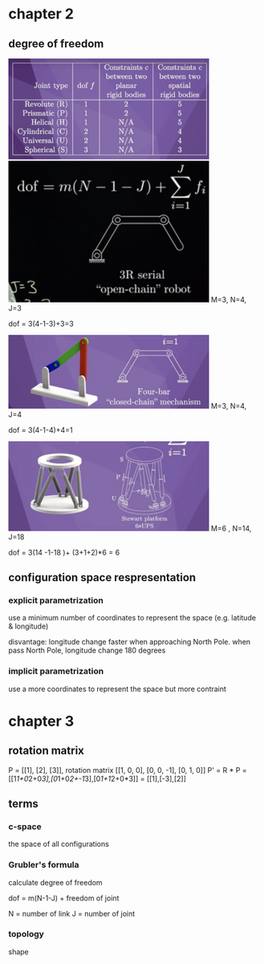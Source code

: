 # chapter 2

## degree of freedom

<img src="diagrams/diagram-4.png" width="400"/>

<img src="diagrams/diagram-1.png" width="400"/>
M=3, N=4, J=3

dof = 3(4-1-3)+3=3

<img src="diagrams/diagram-2.png" width="400"/>
M=3, N=4, J=4

dof = 3(4-1-4)+4=1

<img src="diagrams/diagram-3.png" width="400"/>
M=6 , N=14, J=18

dof = 3(14 -1-18 )+ (3+1+2)\*6 = 6

## configuration space respresentation

### explicit parametrization

use a minimum number of coordinates to represent the space (e.g. latitude & longitude)

disvantage: longitude change faster when approaching North Pole. when pass North Pole, longitude change 180 degrees

### implicit parametrization

use a more coordinates to represent the space but more contraint

# chapter 3

## rotation matrix

P = [[1], [2], [3]], rotation matrix [[1, 0, 0], [0, 0, -1], [0, 1, 0]]
P' = R * P = [[1*1+0*2+0*3],[0*1+0*2+-1*3],[0*1+1*2+0*3]] = [[1],[-3],[2]]

## terms

### c-space

the space of all configurations

### Grubler's formula

calculate degree of freedom

dof = m(N-1-J) + freedom of joint

N = number of link
J = number of joint

### topology

shape
